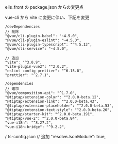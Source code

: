 eils_front の package.json からの変更点

vue-cli から vite に変更に伴い、下記を変更

```
/devDependencies
// 削除
"@vue/cli-plugin-babel": "~4.5.0",
"@vue/cli-plugin-eslint": "~4.5.0",
"@vue/cli-plugin-typescript": "^4.5.13",
"@vue/cli-service": "~4.5.0",

// 追加
"vite": "^3.0.9",
"vite-plugin-vue2": "^2.0.2",
"eslint-config-prettier": "^6.15.0",
"prettier": "^2.7.1",
```

```
/dependencies
// 追加
"@vue/composition-api": "^1.7.0",
"@tiptap/extension-color": "^2.0.0-beta.12",
"@tiptap/extension-link": "^2.0.0-beta.43",
"@tiptap/extension-placeholder": "^2.0.0-beta.53",
"@tiptap/extension-text-style": "^2.0.0-beta.26",
"@tiptap/starter-kit": "^2.0.0-beta.191",
"@tiptap/vue-2": "^2.0.0-beta.84",
"vue-i18n": "^8.27.2",
"vue-i18n-bridge": "^9.2.2",
```

/ ts-config.json
// 追加
"resolveJsonModule": true,
